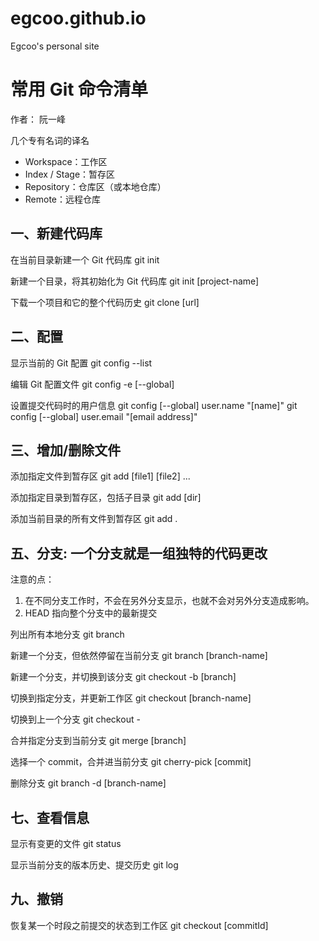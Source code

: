 # egcoo.github.io

Egcoo's personal site

# 常用 Git 命令清单

作者： 阮一峰

几个专有名词的译名

- Workspace：工作区
- Index / Stage：暂存区
- Repository：仓库区（或本地仓库）
- Remote：远程仓库

## 一、新建代码库

在当前目录新建一个 Git 代码库
git init

新建一个目录，将其初始化为 Git 代码库
git init [project-name]

下载一个项目和它的整个代码历史
git clone [url]

## 二、配置

显示当前的 Git 配置
git config --list

编辑 Git 配置文件
git config -e [--global]

设置提交代码时的用户信息
git config [--global] user.name "[name]"
git config [--global] user.email "[email address]"

## 三、增加/删除文件

添加指定文件到暂存区
git add [file1] [file2] ...

添加指定目录到暂存区，包括子目录
git add [dir]

添加当前目录的所有文件到暂存区
git add .

## 五、分支: 一个分支就是一组独特的代码更改

注意的点：

1. 在不同分支工作时，不会在另外分支显示，也就不会对另外分支造成影响。
2. HEAD 指向整个分支中的最新提交

列出所有本地分支
git branch

新建一个分支，但依然停留在当前分支
git branch [branch-name]

新建一个分支，并切换到该分支
git checkout -b [branch]

切换到指定分支，并更新工作区
git checkout [branch-name]

切换到上一个分支
git checkout -

合并指定分支到当前分支
git merge [branch]

选择一个 commit，合并进当前分支
git cherry-pick [commit]

删除分支
git branch -d [branch-name]

## 七、查看信息

显示有变更的文件
git status

显示当前分支的版本历史、提交历史
git log

## 九、撤销

恢复某一个时段之前提交的状态到工作区
git checkout [commitId]
